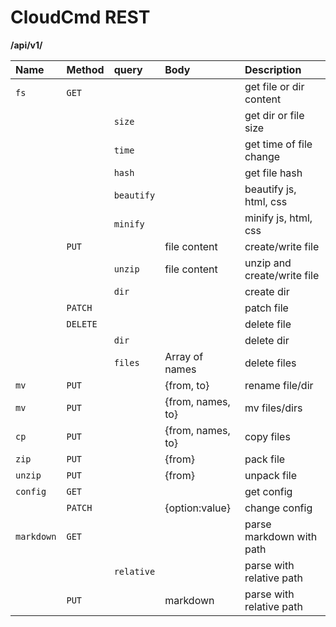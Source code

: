 CloudCmd REST
=============
**/api/v1/**

|Name         |Method   |query          |Body               |Description                    |
|:------------|:--------|:--------------|:------------------|:------------------------------|
|``fs``       |`GET`    |               |                   |get file or dir content        |
|             |         |`size`         |                   |get dir or file size           |
|             |         |`time`         |                   |get time of file change        |
|             |         |`hash`         |                   |get file hash                  |
|             |         |`beautify`     |                   |beautify js, html, css         |
|             |         |`minify`       |                   |minify js, html, css           |
|             |`PUT`    |               |file content       |create/write file              |
|             |         | `unzip`       |file content       |unzip and create/write file    |
|             |         | `dir`         |                   |create dir                     |
|             |`PATCH`  |               |                   |patch file                     |
|             |`DELETE` |               |                   |delete file                    |
|             |         | `dir`         |                   |delete dir                     |
|             |         |`files`        |Array of names     |delete files                   |
|``mv``       |`PUT`    |               |{from, to}         |rename file/dir                |
|``mv``       |`PUT`    |               |{from, names, to}  |mv files/dirs                  |
|``cp``       |`PUT`    |               |{from, names, to}  |copy files                     |
|``zip``      |`PUT`    |               |{from}             |pack file                      |
|``unzip``    |`PUT`    |               |{from}             |unpack file                    |
|``config``   |`GET`    |               |                   |get config                     |
|             |`PATCH`  |               |{option:value}     |change config                  |
|``markdown`` |`GET`    |               |                   |parse markdown with path       |
|             |         |`relative`     |                   |parse with relative path       |
|             |`PUT`    |               |markdown           |parse with relative path       |
